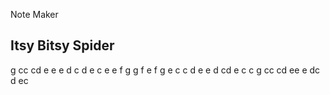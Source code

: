 Note Maker

## Itsy Bitsy Spider
g cc cd e e
e d c d e c
e e f g
g f e f g e
c c d e e
d cd e c c
g cc cd ee
e dc d ec
